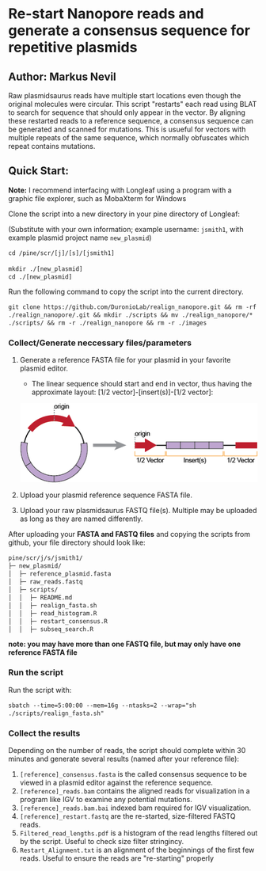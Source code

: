 # Re-start Nanopore reads and generate a consensus sequence for repetitive plasmids

## Author: Markus Nevil

Raw plasmidsaurus reads have multiple start locations even though the original molecules were circular. This script "restarts" each read using BLAT to search for sequence that should only appear in the vector. By aligning these restarted reads to a reference sequence, a consensus sequence can be generated and scanned for mutations. This is usueful for vectors with multiple repeats of the same sequence, which normally obfuscates which repeat contains mutations.

## Quick Start:

**Note:** I recommend interfacing with Longleaf using a program with a graphic file explorer, such as MobaXterm for Windows

Clone the script into a new directory in your pine directory of Longleaf:

(Substitute with your own information; example username: `jsmith1`, with example plasmid project name `new_plasmid`)

```
cd /pine/scr/[j]/[s]/[jsmith1]

mkdir ./[new_plasmid]
cd ./[new_plasmid]
```

Run the following command to copy the script into the current directory.
```
git clone https://github.com/DuronioLab/realign_nanopore.git && rm -rf ./realign_nanopore/.git && mkdir ./scripts && mv ./realign_nanopore/* ./scripts/ && rm -r ./realign_nanopore && rm -r ./images
```

### Collect/Generate neccessary files/parameters

1. Generate a reference FASTA file for your plasmid in your favorite plasmid editor.
   - The linear sequence should start and end in vector, thus having the approximate layout: [1/2 vector]-[insert(s)]-[1/2 vector]:
   
   ![Like This](https://github.com/DuronioLab/realign_nanopore/blob/main/images/githubAsset%202small.png?raw=true)
2. Upload your plasmid reference sequence FASTA file.

3. Upload your raw plasmidsaurus FASTQ file(s). Multiple may be uploaded as long as they are named differently.

After uploading your **FASTA and FASTQ files** and copying the scripts from github, your file directory should look like:
```
pine/scr/j/s/jsmith1/
├─ new_plasmid/
│  ├─ reference_plasmid.fasta
│  ├─ raw_reads.fastq
│  ├─ scripts/
│  │  ├─ README.md
│  │  ├─ realign_fasta.sh
│  │  ├─ read_histogram.R
│  │  ├─ restart_consensus.R
│  │  ├─ subseq_search.R
```
**note: you may have more than one FASTQ file, but may only have one reference FASTA file**


### Run the script

Run the script with:
```
sbatch --time=5:00:00 --mem=16g --ntasks=2 --wrap="sh ./scripts/realign_fasta.sh"
```

### Collect the results
Depending on the number of reads, the script should complete within 30 minutes and generate several results (named after your reference file):
1. `[reference]_consensus.fasta` is the called consensus sequence to be viewed in a plasmid editor against the reference sequence.
2. `[reference]_reads.bam` contains the aligned reads for visualization in a program like IGV to examine any potential mutations.
3. `[reference]_reads.bam.bai` indexed bam required for IGV visualization.
4. `[reference]_restart.fastq` are the re-started, size-filtered FASTQ reads.
5. `Filtered_read_lengths.pdf` is a histogram of the read lengths filtered out by the script. Useful to check size filter stringincy.
6. `Restart_Alignment.txt` is an alignment of the beginnings of the first few reads. Useful to ensure the reads are "re-starting" properly

